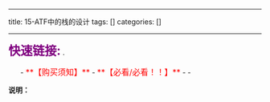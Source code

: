 
--- 
title:  15-ATF中的栈的设计 
tags: []
categories: [] 

---
>  
 <font color="purple" size="5">**快速链接:**</font> .   
 <ul>
  -  <font color="red" size="3">**【购买须知】**</font>
  -  <font color="red" size="3">**【必看/必看！！】**</font>
  - 
  - 
 </ul> 


>  
 **说明：** 

